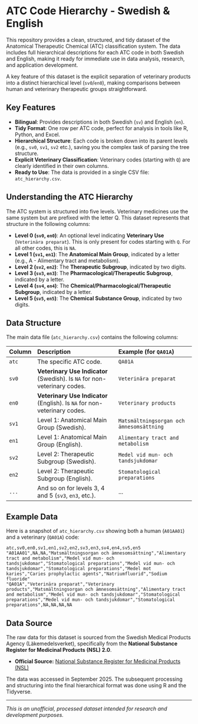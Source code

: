# ATC Code Hierarchy - Swedish & English

This repository provides a clean, structured, and tidy dataset of the Anatomical Therapeutic Chemical (ATC) classification system. The data includes full hierarchical descriptions for each ATC code in both Swedish and English, making it ready for immediate use in data analysis, research, and application development.

A key feature of this dataset is the explicit separation of veterinary products into a distinct hierarchical level (`sv0`/`en0`), making comparisons between human and veterinary therapeutic groups straightforward.

## Key Features

-   **Bilingual**: Provides descriptions in both Swedish (`sv`) and English (`en`).
-   **Tidy Format**: One row per ATC code, perfect for analysis in tools like R, Python, and Excel.
-   **Hierarchical Structure**: Each code is broken down into its parent levels (e.g., `sv0`, `sv1`, `sv2` etc.), saving you the complex task of parsing the tree structure.
-   **Explicit Veterinary Classification**: Veterinary codes (starting with `Q`) are clearly identified in their own columns.
-   **Ready to Use**: The data is provided in a single CSV file: `atc_hierarchy.csv`.

## Understanding the ATC Hierarchy

The ATC system is structured into five levels. Veterinary medicines use the same system but are prefixed with the letter Q. This dataset represents that structure in the following columns:

-   **Level 0 (`sv0`, `en0`)**: An optional level indicating **Veterinary Use** (`Veterinära preparat`). This is only present for codes starting with `Q`. For all other codes, this is `NA`.
-   **Level 1 (`sv1`, `en1`)**: The **Anatomical Main Group**, indicated by a letter (e.g., A - Alimentary tract and metabolism).
-   **Level 2 (`sv2`, `en2`)**: The **Therapeutic Subgroup**, indicated by two digits.
-   **Level 3 (`sv3`, `en3`)**: The **Pharmacological/Therapeutic Subgroup**, indicated by a letter.
-   **Level 4 (`sv4`, `en4`)**: The **Chemical/Pharmacological/Therapeutic Subgroup**, indicated by a letter.
-   **Level 5 (`sv5`, `en5`)**: The **Chemical Substance Group**, indicated by two digits.

## Data Structure

The main data file (`atc_hierarchy.csv`) contains the following columns:

| Column | Description                                                               | Example (for `QA01A`)                            |
| :----- | :------------------------------------------------------------------------ | :----------------------------------------------- |
| `atc`  | The specific ATC code.                                                    | `QA01A`                                          |
| `sv0`  | **Veterinary Use Indicator** (Swedish). Is `NA` for non-veterinary codes. | `Veterinära preparat`                            |
| `en0`  | **Veterinary Use Indicator** (English). Is `NA` for non-veterinary codes. | `Veterinary products`                            |
| `sv1`  | Level 1: Anatomical Main Group (Swedish).                                 | `Matsmältningsorgan och ämnesomsättning`         |
| `en1`  | Level 1: Anatomical Main Group (English).                                 | `Alimentary tract and metabolism`                |
| `sv2`  | Level 2: Therapeutic Subgroup (Swedish).                                  | `Medel vid mun- och tandsjukdomar`               |
| `en2`  | Level 2: Therapeutic Subgroup (English).                                  | `Stomatological preparations`                    |
| `...`  | And so on for levels 3, 4 and 5 (`sv3`, `en3`, etc.).                     | ...                                              |

## Example Data

Here is a snapshot of `atc_hierarchy.csv` showing both a human (`A01AA01`) and a veterinary (`QA01A`) code:

```csv
atc,sv0,en0,sv1,en1,sv2,en2,sv3,en3,sv4,en4,sv5,en5
"A01AA01",NA,NA,"Matsmältningsorgan och ämnesomsättning","Alimentary tract and metabolism","Medel vid mun- och tandsjukdomar","Stomatological preparations","Medel vid mun- och tandsjukdomar","Stomatological preparations","Medel mot karies","Caries prophylactic agents","Natriumfluorid","Sodium fluoride"
"QA01A","Veterinära preparat","Veterinary products","Matsmältningsorgan och ämnesomsättning","Alimentary tract and metabolism","Medel vid mun- och tandsjukdomar","Stomatological preparations","Medel vid mun- och tandsjukdomar","Stomatological preparations",NA,NA,NA,NA
```

## Data Source

The raw data for this dataset is sourced from the Swedish Medical Products Agency (Läkemedelsverket), specifically from the **National Substance Register for Medicinal Products (NSL) 2.0**.

-   **Official Source:** [National Substance Register for Medicinal Products (NSL)](https://www.lakemedelsverket.se/en/e-services-and-forms/substance-register-and-product-register/national-substance-register-for-medicinal-products-nsl)

The data was accessed in September 2025. The subsequent processing and structuring into the final hierarchical format was done using R and the Tidyverse.

---
*This is an unofficial, processed dataset intended for research and development purposes.*
